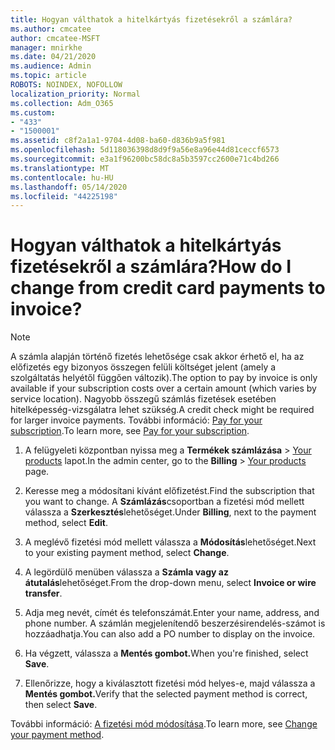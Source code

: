 ```yaml
---
title: Hogyan válthatok a hitelkártyás fizetésekről a számlára?
ms.author: cmcatee
author: cmcatee-MSFT
manager: mnirkhe
ms.date: 04/21/2020
ms.audience: Admin
ms.topic: article
ROBOTS: NOINDEX, NOFOLLOW
localization_priority: Normal
ms.collection: Adm_O365
ms.custom:
- "433"
- "1500001"
ms.assetid: c8f2a1a1-9704-4d08-ba60-d836b9a5f981
ms.openlocfilehash: 5d118036398d8d9f9a56e8a96e44d81ceccf6573
ms.sourcegitcommit: e3a1f96200bc58dc8a5b3597cc2600e71c4bd266
ms.translationtype: MT
ms.contentlocale: hu-HU
ms.lasthandoff: 05/14/2020
ms.locfileid: "44225198"
---
```

# <a name="how-do-i-change-from-credit-card-payments-to-invoice"></a><span data-ttu-id="0a79c-102">Hogyan válthatok a hitelkártyás fizetésekről a számlára?</span><span class="sxs-lookup"><span data-stu-id="0a79c-102">How do I change from credit card payments to invoice?</span></span>

> [!NOTE]
> <span data-ttu-id="0a79c-103">A számla alapján történő fizetés lehetősége csak akkor érhető el, ha az előfizetés egy bizonyos összegen felüli költséget jelent (amely a szolgáltatás helyétől függően változik).</span><span class="sxs-lookup"><span data-stu-id="0a79c-103">The option to pay by invoice is only available if your subscription costs over a certain amount (which varies by service location).</span></span> <span data-ttu-id="0a79c-104">Nagyobb összegű számlás fizetések esetében hitelképesség-vizsgálatra lehet szükség.</span><span class="sxs-lookup"><span data-stu-id="0a79c-104">A credit check might be required for larger invoice payments.</span></span> <span data-ttu-id="0a79c-105">További információ: [Pay for your subscription](https://docs.microsoft.com/office365/admin/subscriptions-and-billing/pay-for-your-subscription).</span><span class="sxs-lookup"><span data-stu-id="0a79c-105">To learn more, see [Pay for your subscription](https://docs.microsoft.com/office365/admin/subscriptions-and-billing/pay-for-your-subscription).</span></span>

1. <span data-ttu-id="0a79c-106">A felügyeleti központban nyissa meg a **Termékek számlázása**  >  [Your products](https://go.microsoft.com/fwlink/p/?linkid=842054) lapot.</span><span class="sxs-lookup"><span data-stu-id="0a79c-106">In the admin center, go to the **Billing** > [Your products](https://go.microsoft.com/fwlink/p/?linkid=842054) page.</span></span>

2. <span data-ttu-id="0a79c-107">Keresse meg a módosítani kívánt előfizetést.</span><span class="sxs-lookup"><span data-stu-id="0a79c-107">Find the subscription that you want to change.</span></span> <span data-ttu-id="0a79c-108">A **Számlázás**csoportban a fizetési mód mellett válassza a **Szerkesztés**lehetőséget.</span><span class="sxs-lookup"><span data-stu-id="0a79c-108">Under **Billing**, next to the payment method, select **Edit**.</span></span>

3. <span data-ttu-id="0a79c-109">A meglévő fizetési mód mellett válassza a **Módosítás**lehetőséget.</span><span class="sxs-lookup"><span data-stu-id="0a79c-109">Next to your existing payment method, select **Change**.</span></span>

4. <span data-ttu-id="0a79c-110">A legördülő menüben válassza a **Számla vagy az átutalás**lehetőséget.</span><span class="sxs-lookup"><span data-stu-id="0a79c-110">From the drop-down menu, select **Invoice or wire transfer**.</span></span>

5. <span data-ttu-id="0a79c-111">Adja meg nevét, címét és telefonszámát.</span><span class="sxs-lookup"><span data-stu-id="0a79c-111">Enter your name, address, and phone number.</span></span> <span data-ttu-id="0a79c-112">A számlán megjelenítendő beszerzésirendelés-számot is hozzáadhatja.</span><span class="sxs-lookup"><span data-stu-id="0a79c-112">You can also add a PO number to display on the invoice.</span></span>

6. <span data-ttu-id="0a79c-113">Ha végzett, válassza a **Mentés gombot.**</span><span class="sxs-lookup"><span data-stu-id="0a79c-113">When you're finished, select **Save**.</span></span>

7. <span data-ttu-id="0a79c-114">Ellenőrizze, hogy a kiválasztott fizetési mód helyes-e, majd válassza a **Mentés gombot.**</span><span class="sxs-lookup"><span data-stu-id="0a79c-114">Verify that the selected payment method is correct, then select **Save**.</span></span>

<span data-ttu-id="0a79c-115">További információ: [A fizetési mód módosítása](https://docs.microsoft.com/microsoft-365/commerce/billing-and-payments/change-payment-method).</span><span class="sxs-lookup"><span data-stu-id="0a79c-115">To learn more, see [Change your payment method](https://docs.microsoft.com/microsoft-365/commerce/billing-and-payments/change-payment-method).</span></span>